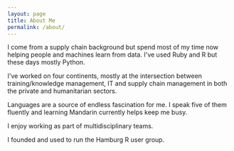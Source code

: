 ```yaml
---
layout: page
title: About Me
permalink: /about/
---
```


I come from a supply chain background but spend most of my time now helping people and machines learn from data. I've used Ruby and R but these days mostly Python.

I've worked on four continents, mostly at the intersection between training/knowledge management, IT and supply chain management in both the private and humanitarian sectors.

Languages are a source of endless fascination for me. I speak five of them fluently and learning Mandarin currently helps keep me busy.

I enjoy working as part of multidisciplinary teams.

I founded and used to run the Hamburg R user group.
